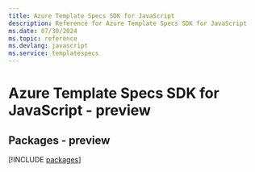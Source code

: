 ```yaml
---
title: Azure Template Specs SDK for JavaScript
description: Reference for Azure Template Specs SDK for JavaScript
ms.date: 07/30/2024
ms.topic: reference
ms.devlang: javascript
ms.service: templatespecs
---
```

# Azure Template Specs SDK for JavaScript - preview
## Packages - preview
[!INCLUDE [packages](template-specs-index.md)]
